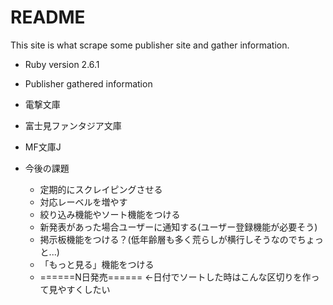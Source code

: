 # README

This site is what scrape some publisher site and gather information. 

* Ruby version
2.6.1

* Publisher gathered information
 * 電撃文庫
 * 富士見ファンタジア文庫
 * MF文庫J

* 今後の課題
  * 定期的にスクレイピングさせる
  * 対応レーベルを増やす
  * 絞り込み機能やソート機能をつける
  * 新発表があった場合ユーザーに通知する(ユーザー登録機能が必要そう)
  * 掲示板機能をつける？(低年齢層も多く荒らしが横行しそうなのでちょっと...)
  * 「もっと見る」機能をつける
  * ======N日発売====== ←日付でソートした時はこんな区切りを作って見やすくしたい
